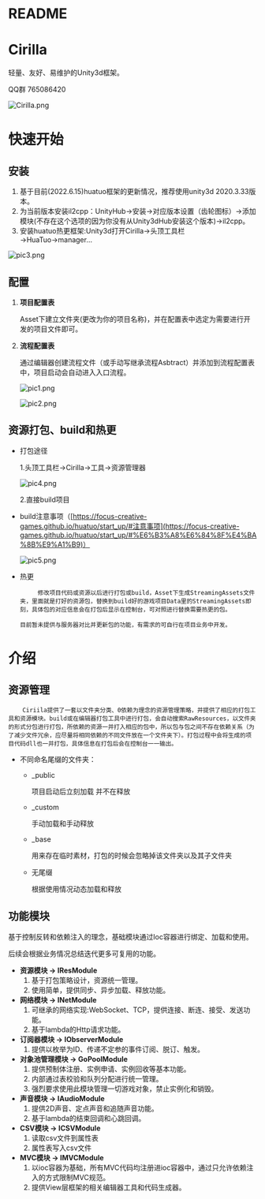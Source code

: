 # README

# Cirilla

轻量、友好、易维护的Unity3d框架。

QQ群 765086420

![Cirilla.png](README/Cirilla.png)

# 快速开始

## 安装

1. 基于目前(2022.6.15)huatuo框架的更新情况，推荐使用unity3d 2020.3.33版本。
2. 为当前版本安装il2cpp：UnityHub→安装→对应版本设置（齿轮图标）→添加模块(不存在这个选项的因为你没有从Unity3dHub安装这个版本)→il2cpp。
3. 安装huatuo热更框架:Unity3d打开Cirilla→头顶工具栏→HuaTuo→manager…

![pic3.png](README/pic3.png)

## 配置

1. **项目配置表**
    
    Asset下建立文件夹(更改为你的项目名称)，并在配置表中选定为需要进行开发的项目文件即可。 
    
2. **流程配置表**
    
    通过编辑器创建流程文件（或手动写继承流程Asbtract）并添加到流程配置表中，项目启动会自动进入入口流程。
    
    ![pic1.png](README/pic1.png)
    
    ![pic2.png](README/pic2.png)
    

## 资源打包、build和热更

- 打包途径
    
    1.头顶工具栏→Cirilla→工具→资源管理器
    
    ![pic4.png](README/pic4.png)
    
    2.直接build项目
    
- build注意事项（[https://focus-creative-games.github.io/huatuo/start_up/#注意事项](https://focus-creative-games.github.io/huatuo/start_up/#%E6%B3%A8%E6%84%8F%E4%BA%8B%E9%A1%B9)）
    
    ![pic5.png](README/pic5.png)
    
- 热更
    
           修改项目代码或资源以后进行打包或build，Asset下生成StreamingAssets文件夹，里面就是打好的资源包，替换到build好的游戏项目Data里的StreamingAssets即刻，具体包的对应信息会在打包后显示在控制台，可对照进行替换需要热更的包。
    
      目前暂未提供与服务器对比并更新包的功能，有需求的可自行在项目业务中开发。
    

# 介绍

## 资源管理

        Ciriila提供了一套以文件夹分类、0依赖为理念的资源管理策略，并提供了相应的打包工具和资源模块。build或在编辑器打包工具中进行打包，会自动搜索RawResources，以文件夹的形式分包进行打包，所依赖的资源一并打入相应的包中，所以包与包之间不存在依赖关系（为了减少文件冗余，应尽量将相同依赖的不同文件放在一个文件夹下）。打包过程中会将生成的项目代码dll也一并打包，具体信息在打包后会在控制台一一输出。

- 不同命名尾缀的文件夹：
    - _public
        
        项目启动后立刻加载 并不在释放
        
    - _custom
        
         手动加载和手动释放
        
    - _base
        
        用来存在临时素材，打包的时候会忽略掉该文件夹以及其子文件夹
        
    - 无尾缀
        
        根据使用情况动态加载和释放 
        
    

## 功能模块

基于控制反转和依赖注入的理念，基础模块通过Ioc容器进行绑定、加载和使用。

后续会根据业务情况总结迭代更多可复用的功能。

- **资源模块 -> IResModule**
    1. 基于打包策略设计，资源统一管理。
    2. 使用简单，提供同步、异步加载、释放功能。
- **网络模块 -> INetModule**
    1. 可继承的网络实现:WebSocket、TCP，提供连接、断连、接受、发送功能。
    2. 基于lambda的Http请求功能。
- **订阅器模块 -> IObserverModule**
    1. 提供以枚举为ID、传递不定参的事件订阅、脱订、触发。
- **对象池管理模块 -> GoPoolModule**
    1. 提供预制体注册、实例申请、实例回收等基本功能。
    2. 内部通过表校验和队列分配进行统一管理。
    3. 强烈要求使用此模块管理一切游戏对象，禁止实例化和销毁。
- **声音模块 -> IAudioModule**
    1. 提供2D声音、定点声音和追随声音功能。
    2. 基于lambda的结束回调和心跳回调。
- **CSV模块 -> ICSVModule**
    1. 读取csv文件到属性表
    2. 属性表写入csv文件
- **MVC模块 -> IMVCModule**
    1. 以ioc容器为基础，所有MVC代码均注册进ioc容器中，通过只允许依赖注入的方式限制MVC规范。
    2. 提供View层框架的相关编辑器工具和代码生成器。